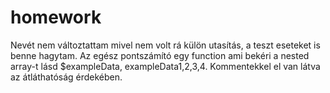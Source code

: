 # homework
Nevét nem változtattam mivel nem volt rá külön utasítás, a teszt eseteket is benne hagytam.
Az egész pontszámító egy function ami bekéri a nested array-t lásd $exampleData, exampleData1,2,3,4.
Kommentekkel el van látva az átláthatóság érdekében.
